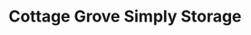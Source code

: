 ---
title: "Cottage Grove Simply Storage"
url: /cottage-grove/cottage-grove-simply-storage/
shop: storage rental
---